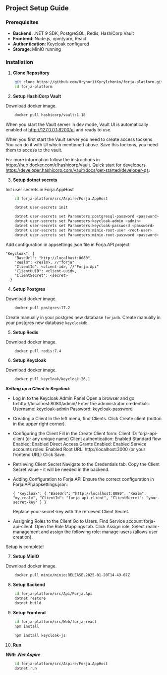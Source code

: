 ## Project Setup Guide

### Prerequisites

- **Backend**: .NET 9 SDK, PostgreSQL, Redis, HashiCorp Vault
- **Frontend**: Node.js, npm/yarn, React
- **Authentication**: Keycloak configured
- **Storage**: MinIO running

### Installation

1. **Clone Repository**

```bash
    git clone https://github.com/HryhoriiKyrylchenko/forja-platform.git
    cd forja-platform
```

2. **Setup HashiCorp Vault**

Download docker image.

```bash
    docker pull hashicorp/vault:1.18
```

When you start the Vault server in dev mode, Vault UI is automatically enabled at http://127.0.0.1:8200/ui and ready to use.

When you first start the Vault server you need to create access tockens. You can do it with UI which mentioned above.
Save this tockens, you need them to access to the vault. 

For more information follow the instructions in https://hub.docker.com/r/hashicorp/vault.
Quick start for developers https://developer.hashicorp.com/vault/docs/get-started/developer-qs.

3. **Setup dotnet secrets**

Init user secrets in Forja.AppHost

```bash
    cd forja-platform/src/Aspire/Forja.AppHost

    dotnet user-secrets init

    dotnet user-secrets set Parameters:postgresql-password <password>
    dotnet user-secrets set Parameters:keycloak-admin <admin>
    dotnet user-secrets set Parameters:keycloak-password <password>
    dotnet user-secrets set Parameters:minio-root-user <root-user>
    dotnet user-secrets set Parameters:minio-root-password <password>
```

Add configuration in appsettings.json file in Forja.API project

```
"Keycloak": {
    "BaseUrl": "http://localhost:8080",
    "Realm": <realm>, //"forja"
    "ClientId": <client-id>, //"Forja.Api"
    "ClientUUID": <client-uuid>,
    "ClientSecret": <secret>
  }
```

4. **Setup Postgres**

Download docker image.

```bash
    docker pull postgres:17.2
```

Create manually in your postgres new database `forjadb`.
Create manually in your postgres new database `keycloakdb`.

5. **Setup Redis**

Download docker image.

```bash
    docker pull redis:7.4
```

6. **Setup Keycloak**

Download docker image.

```bash
    docker pull keycloak/keycloak:26.1
```

***Setting up a Client in Keycloak***

- Log in to the Keycloak Admin Panel
    Open a browser and go to:http://localhost:8080/admin/
    Enter the administrator credentials:
    Username: keycloak-admin
    Password: keycloak-password

- Creating a Client
    In the left menu, find Clients.
    Click Create client (button in the upper right corner).

- Configuring the Client
    Fill in the Create Client form:
    Client ID: forja-api-client (or any unique name)
    Client authentication: Enabled
    Standard flow Enabled: Enabled
    Direct Access Grants Enabled: Enabled
    Service accounts roles: Enabled
    Root URL: http://localhost:3000 (or your frontend URL)
    Click Save.

- Retrieving Client Secret
    Navigate to the Credentials tab.
    Copy the Client Secret value – it will be needed in the backend.

- Adding Configuration to Forja.API
    Ensure the correct configuration in Forja.API\appsettings.json:

    `{
        "Keycloak": {
            "BaseUrl": "http://localhost:8080",
            "Realm": "my_realm",
            "ClientId": "forja-api-client",
            "ClientSecret": "your-secret-key"
        }
    }`
    
    Replace your-secret-key with the retrieved Client Secret.

- Assigning Roles to the Client
    Go to Users.
    Find Service account forja-api-client.
    Open the Role Mappings tab.
    Click Assign role.
    Select realm-management and assign the following role:
    manage-users (allows user creation).

Setup is complete!

7. **Setup MinIO**

Download docker image.

```bash
    docker pull minio/minio:RELEASE.2025-01-20T14-49-07Z
```

8. **Setup Backend**

```bash
    cd forja-platform/src/Api/Forja.Api
    dotnet restore
    dotnet build
```
9. **Setup Frontend**

```bash
    cd forja-platform/src/Web/forja-react
    npm install
    
    npm install keycloak-js
```

10. **Run**

***With .Net Aspire***

```bash
    cd forja-platform/src/Aspire/Forja.AppHost
    dotnet run
```
